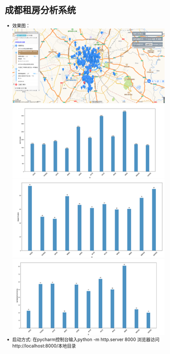 # 成都租房分析系统
- 效果图：
![avatar](images/rent.png)
![avatar](images/房租.png)
![avatar](images/面积.png)
![avatar](images/均价.png)
- 启动方式:
在pycharm控制台输入python -m http.server 8000
浏览器访问http://localhost:8000/本地目录
